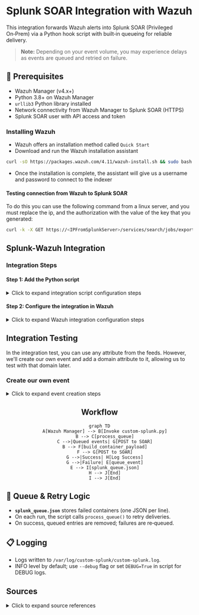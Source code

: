 # Splunk SOAR Integration with Wazuh

This integration forwards Wazuh alerts into Splunk SOAR (Privileged On‑Prem) via a Python hook script with built‑in queueing for reliable delivery.

> **Note:** Depending on your event volume, you may experience delays as events are queued and retried on failure.

## 🔧 Prerequisites

* Wazuh Manager (v4.x+)
* Python 3.8+ on Wazuh Manager
* `urllib3` Python library installed
* Network connectivity from Wazuh Manager to Splunk SOAR (HTTPS)
* Splunk SOAR user with API access and token

### Installing Wazuh

- Wazuh offers an installation method called `Quick Start`
- Download and run the Wazuh installation assistant
```bash
curl -sO https://packages.wazuh.com/4.11/wazuh-install.sh && sudo bash ./wazuh-install.sh -a
```
- Once the installation is complete, the assistant will give us a username and password to connect to the indexer

#### Testing connection from Wazuh to Splunk SOAR
To do this you can use the following command from a linux server, and you must replace the ip, and the authorization with the value of the key that you generated:
```bash
curl -k -X GET https://<IPFromSplunkServer>/services/search/jobs/export -H 'Content-Type: application/json' -H 'Authorization: Bearer <YOUR_SPLUNK_SOAR_TOKEN>' -H 'Accept: application/json'
```

## Splunk-Wazuh Integration

### Integration Steps

#### Step 1: Add the Python script

<details>
<summary>Click to expand integration script configuration steps</summary>

- Place [this Python script](https://github.com/leonfullxr/Wazuh/blob/main/integrations/splunk/custom-splunk.py) at `/var/ossec/integrations/custom-splunk.py`

- Make sure to set the permissions:
```bash
mkdir -p /var/log/custom-splunk
chown wazuh:wazuh /var/log/custom-misp
chmod 750 /var/log/custom-misp
cd /var/ossec/integrations/
sudo chown root:wazuh custom-splunk* && sudo chmod 750 custom-splunk*
```

</details>

#### Step 2: Configure the integration in Wazuh

<details>
<summary>Click to expand Wazuh integration configuration steps</summary>

- Edit the Wazuh manager's `/var/ossec/etc/ossec.conf` file to add the integration block:

```xml
<integration>
  <name>custom-splunk</name>
  <hook_url>https://<SOAR-HOST>:443/rest/container</hook_url>
  <api_key>Splunk:YOUR_PH_AUTH_TOKEN</api_key>
  <alert_format>json</alert_format>
</integration>
```

* **`hook_url`**: Splunk SOAR REST API endpoint (`/rest/container`), without trailing slash.
* **`api_key`**: Your SOAR Automation user token, prefixed with `Splunk:`.

- Restart the Wazuh manager.
```bash
systemctl restart wazuh-manager
```
</details>

## Integration Testing

In the integration test, you can use any attribute from the feeds. However, we'll create our own event and add a domain attribute to it, allowing us to test with that domain later.

### Create our own event

<details>
<summary>Click to expand event creation steps</summary>

- Access the MISP interface via its URL (e.g.: http://<MISP_IP_address>).
- Navigate to `Home` > `Add Event`
- Create a new event with a title, distribution, and threat level, then submit.
- Add a domain attribute with a fictitious name, like `lolo.koko.co`, and save it.
- Publish the event by clicking on `Publish Event`

![Create MISP Event](images/add_event.png)

![Add Domain Attribute](images/add_attribute.png)

![Create Domain Attribute](images/create_attribute.png)

![Publish Event](images/publish_event.png)

- On a Windows machine with the Wazuh agent installed, use PowerShell to interact with the added domain:

![Test Domain Query](images/domain_query.png)

- Check if the malicious domain is detected and marked as a critical alert in the Sysmon logs transmitted to Wazuh.

![Alert Detection](images/test1.png)

![Alert Details](images/test2.png)
</details>

<div align="center">

## Workflow

```mermaid
graph TD
    A[Wazuh Manager] --> B[Invoke custom-splunk.py]
    B --> C[process_queue]
    C -->|Queued events| G[POST to SOAR]
    B --> F[build_container_payload]
    F --> G[POST to SOAR]
    G -->|Success| H[Log Success]
    G -->|Failure| E[queue_event]
    E --> I[splunk_queue.json]
    H --> J[End]
    I --> J[End]
```

</div>

## 🔄 Queue & Retry Logic

* **`splunk_queue.json`** stores failed containers (one JSON per line).
* On each run, the script calls `process_queue()` to retry deliveries.
* On success, queued entries are removed; failures are re‑queued.

## 📋 Logging

* Logs written to `/var/log/custom-splunk/custom-splunk.log`.
* INFO level by default; use `--debug` flag or set `DEBUG=True` in script for DEBUG logs.

## Sources

<details>
<summary>Click to expand source references</summary>

- [Wazuh Documentation](https://documentation.wazuh.com/)

</details>
